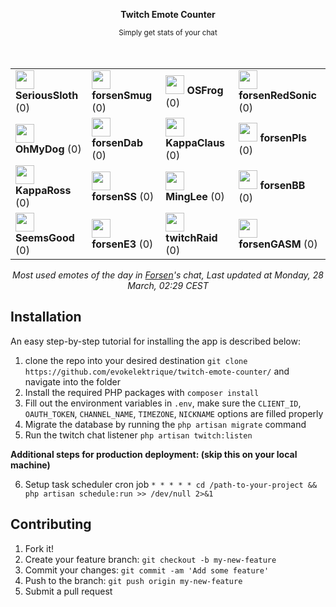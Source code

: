 <div align="center">
    <p><b>Twitch Emote Counter</b></p>
    <small>Simply get stats of your chat</small>
</div>

<br>
<br>

<div align="center">
    <table>
        <tr>
            <td>
                <img src="https:&#x2F;&#x2F;static-cdn.jtvnw.net&#x2F;emoticons&#x2F;v2&#x2F;81249&#x2F;static&#x2F;light&#x2F;3.0" height="30" />
                <b>SeriousSloth</b>
                (0)
            </td>
            <td>
                <img src="https:&#x2F;&#x2F;static-cdn.jtvnw.net&#x2F;emoticons&#x2F;v2&#x2F;304412445&#x2F;static&#x2F;light&#x2F;3.0" height="30" />
                <b>forsenSmug</b>
                (0)
            </td>
            <td>
                <img src="https:&#x2F;&#x2F;static-cdn.jtvnw.net&#x2F;emoticons&#x2F;v2&#x2F;81248&#x2F;static&#x2F;light&#x2F;3.0" height="30" />
                <b>OSFrog</b>
                (0)
            </td>
            <td>
                <img src="https:&#x2F;&#x2F;static-cdn.jtvnw.net&#x2F;emoticons&#x2F;v2&#x2F;696755&#x2F;static&#x2F;light&#x2F;3.0" height="30" />
                <b>forsenRedSonic</b>
                (0)
            </td>
        </tr>
        <tr>
            <td>
                <img src="https:&#x2F;&#x2F;static-cdn.jtvnw.net&#x2F;emoticons&#x2F;v2&#x2F;81103&#x2F;static&#x2F;light&#x2F;3.0" height="30" />
                <b>OhMyDog</b>
                (0)
            </td>
            <td>
                <img src="https:&#x2F;&#x2F;static-cdn.jtvnw.net&#x2F;emoticons&#x2F;v2&#x2F;1271995&#x2F;static&#x2F;light&#x2F;3.0" height="30" />
                <b>forsenDab</b>
                (0)
            </td>
            <td>
                <img src="https:&#x2F;&#x2F;static-cdn.jtvnw.net&#x2F;emoticons&#x2F;v2&#x2F;74510&#x2F;static&#x2F;light&#x2F;3.0" height="30" />
                <b>KappaClaus</b>
                (0)
            </td>
            <td>
                <img src="https:&#x2F;&#x2F;static-cdn.jtvnw.net&#x2F;emoticons&#x2F;v2&#x2F;emotesv2_2f9a36844b054423833c817b5f8d4225&#x2F;static&#x2F;light&#x2F;3.0" height="30" />
                <b>forsenPls</b>
                (0)
            </td>
        </tr>
        <tr>
            <td>
                <img src="https:&#x2F;&#x2F;static-cdn.jtvnw.net&#x2F;emoticons&#x2F;v2&#x2F;70433&#x2F;static&#x2F;light&#x2F;3.0" height="30" />
                <b>KappaRoss</b>
                (0)
            </td>
            <td>
                <img src="https:&#x2F;&#x2F;static-cdn.jtvnw.net&#x2F;emoticons&#x2F;v2&#x2F;36535&#x2F;static&#x2F;light&#x2F;3.0" height="30" />
                <b>forsenSS</b>
                (0)
            </td>
            <td>
                <img src="https:&#x2F;&#x2F;static-cdn.jtvnw.net&#x2F;emoticons&#x2F;v2&#x2F;68856&#x2F;static&#x2F;light&#x2F;3.0" height="30" />
                <b>MingLee</b>
                (0)
            </td>
            <td>
                <img src="https:&#x2F;&#x2F;static-cdn.jtvnw.net&#x2F;emoticons&#x2F;v2&#x2F;300799759&#x2F;static&#x2F;light&#x2F;3.0" height="30" />
                <b>forsenBB</b>
                (0)
            </td>
        </tr>
        <tr>
            <td>
                <img src="https:&#x2F;&#x2F;static-cdn.jtvnw.net&#x2F;emoticons&#x2F;v2&#x2F;64138&#x2F;static&#x2F;light&#x2F;3.0" height="30" />
                <b>SeemsGood</b>
                (0)
            </td>
            <td>
                <img src="https:&#x2F;&#x2F;static-cdn.jtvnw.net&#x2F;emoticons&#x2F;v2&#x2F;302827735&#x2F;static&#x2F;light&#x2F;3.0" height="30" />
                <b>forsenE3</b>
                (0)
            </td>
            <td>
                <img src="https:&#x2F;&#x2F;static-cdn.jtvnw.net&#x2F;emoticons&#x2F;v2&#x2F;62836&#x2F;static&#x2F;light&#x2F;3.0" height="30" />
                <b>twitchRaid</b>
                (0)
            </td>
            <td>
                <img src="https:&#x2F;&#x2F;static-cdn.jtvnw.net&#x2F;emoticons&#x2F;v2&#x2F;173378&#x2F;static&#x2F;light&#x2F;3.0" height="30" />
                <b>forsenGASM</b>
                (0)
            </td>
        </tr>
    </table>
</div>

<p align="center">
    <i>Most used emotes of the day in <a href="https://twitch.tv/forsen">Forsen</a>'s chat, Last updated at Monday, 28 March, 02:29 CEST</i>
</p>

## Installation

An easy step-by-step tutorial for installing the app is described below:

1. clone the repo into your desired destination `git clone https://github.com/evokelektrique/twitch-emote-counter/` and navigate into the folder
2. Install the required PHP packages with `composer install`
3. Fill out the environment variables in `.env`, make sure the `CLIENT_ID`, `OAUTH_TOKEN`, `CHANNEL_NAME`, `TIMEZONE`, `NICKNAME` options are filled properly
4. Migrate the database by running the `php artisan migrate` command
5. Run the twitch chat listener `php artisan twitch:listen`

<b>Additional steps for production deployment: (skip this on your local machine)</b>

6. Setup task scheduler cron job `* * * * * cd /path-to-your-project && php artisan schedule:run >> /dev/null 2>&1`

## Contributing

1. Fork it!
2. Create your feature branch: `git checkout -b my-new-feature`
3. Commit your changes: `git commit -am 'Add some feature'`
4. Push to the branch: `git push origin my-new-feature`
5. Submit a pull request
